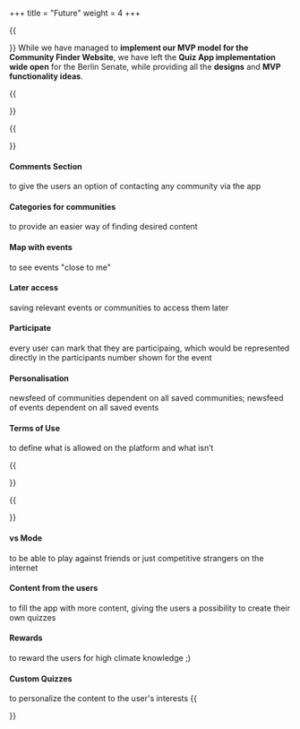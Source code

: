 +++
title = "Future"
weight = 4
+++

{{<section title="So, what's next?">}}
While we have managed to **implement our MVP model for the Community Finder Website**, we have left the **Quiz App implementation wide open** for the Berlin Senate, while providing all the **designs** and **MVP functionality ideas**.

{{</section>}}

{{<section title="Next steps for Community Finder">}}
#### Comments Section
to give the users an option of contacting any community via the app
#### Categories for communities
to provide an easier way of finding desired content
#### Map with events
to see events "close to me"
#### Later access
saving relevant events or communities to access them later
#### Participate
every user can mark that they are participaing, which would be represented directly in the participants number shown for the event
#### Personalisation
newsfeed of communities dependent on all saved communities; newsfeed of events dependent on all saved events
#### Terms of Use
to define what is allowed on the platform and what isn’t

{{</section>}}

{{<section title="Next steps for Quiz">}}
#### vs Mode
to be able to play against friends or just competitive strangers on the internet

#### Content from the users
to fill the app with more content, giving the users a possibility to create their own quizzes

#### Rewards
to reward the users for high climate knowledge ;)

#### Custom Quizzes
to personalize the content to the user's interests
{{</section>}}
